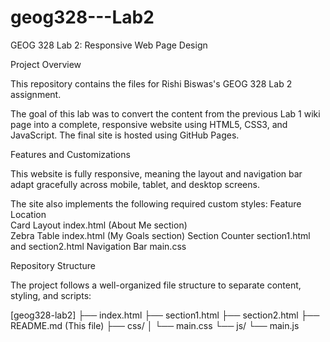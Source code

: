 # geog328---Lab2 
GEOG 328 Lab 2: Responsive Web Page Design

Project Overview

This repository contains the files for Rishi Biswas's GEOG 328 Lab 2 assignment.

The goal of this lab was to convert the content from the previous Lab 1 wiki page into a complete, responsive website using HTML5, CSS3, and JavaScript. The final site is hosted using GitHub Pages.

Features and Customizations

This website is fully responsive, meaning the layout and navigation bar adapt gracefully across mobile, tablet, and desktop screens.

The site also implements the following required custom styles: 
Feature              Location                                 
 Card Layout          index.html (About Me section)            
 Zebra Table          index.html (My Goals section) 
 Section Counter      section1.html and section2.html
 Navigation Bar       main.css 

Repository Structure

The project follows a well-organized file structure to separate content, styling, and scripts:

[geog328-lab2]
├── index.html
├── section1.html
├── section2.html
├── README.md        (This file)
├── css/
│   └── main.css
└── js/
    └── main.js  

    
